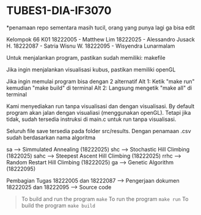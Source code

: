 # TUBES1-DIA-IF3070

\*penamaan repo sementara masih tucil, orang yang punya lagi ga bisa edit

Kelompok 66 K01
18222005 - Matthew Lim
18222025 - Alessandro Jusack H.
18222087 - Satria Wisnu W.
18222095 - Wisyendra Lunarmalam

Untuk menjalankan program, pastikan sudah memiliki:
makefile

Jika ingin menjalankan visualisasi kubus, pastikan memiliki openGL

Jika ingin memulai program bisa dengan 2 alternatif
Alt 1: Ketik "make run" kemudian "make build" di terminal
Alt 2: Langsung mengetik "make all" di terminal

Kami menyediakan run tanpa visualisasi dan dengan visualisasi.
By default program akan jalan dengan visualiasi (menggunakan openGL).
Tetapi jika tidak, sudah tersedia instruksi di main.c untuk run tanpa visualisasi.

Seluruh file save tersedia pada folder src/results.
Dengan penamaan .csv sudah berdasarkan nama algoritma

sa --> Simmulated Annealing (18222025)
shc --> Stochastic Hill Climbing (1822025)
sahc --> Steepest Ascent Hill Climbing (18222025)
rrhc --> Random Restart Hill Climbing (18222025)
ga --> Genetic Algorithm (18222095)

Pembagian Tugas
18222005 dan 18222087 --> Pengerjaan dokumen
18222025 dan 18222095 --> Source code

> To build and run the program
> `make`
> To run the program
> `make run`
> To build the program
> `make build`
